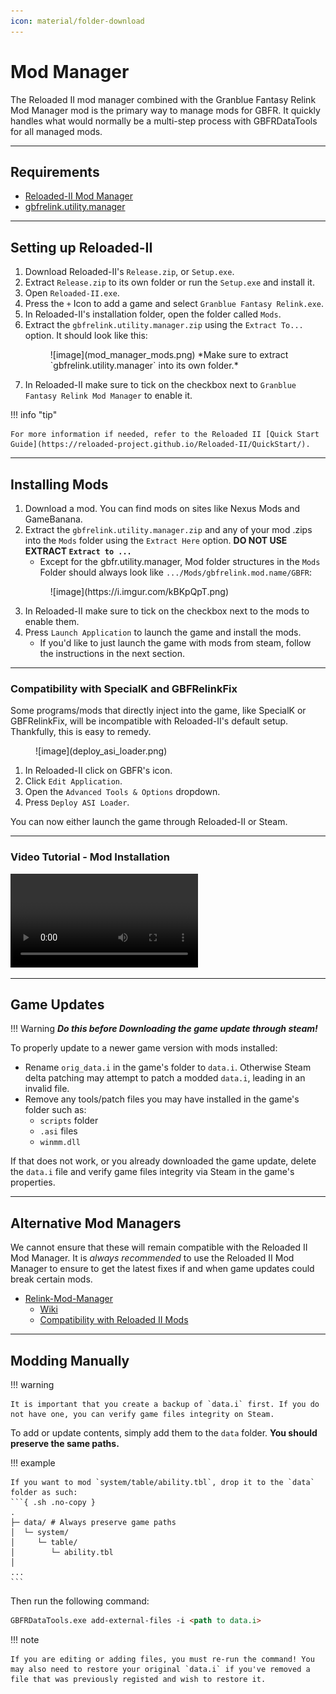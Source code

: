 ```yaml
---
icon: material/folder-download
---
```


# Mod Manager

The Reloaded II mod manager combined with the Granblue Fantasy Relink Mod Manager mod is the primary way to manage mods for GBFR. It quickly handles what would normally be a multi-step process with GBFRDataTools for all managed mods.

---

## Requirements

* [Reloaded-II Mod Manager](https://github.com/Reloaded-Project/Reloaded-II/releases)
* [gbfrelink.utility.manager](https://github.com/WistfulHopes/gbfrelink.utility.manager/releases)

---

## Setting up Reloaded-II

1. Download Reloaded-II's `Release.zip`, or `Setup.exe`.
2. Extract `Release.zip` to its own folder or run the `Setup.exe` and install it.
3. Open `Reloaded-II.exe`.
4. Press the `+` Icon to add a game and select `Granblue Fantasy Relink.exe`.
5. In Reloaded-II's installation folder, open the folder called `Mods`.
6. Extract the `gbfrelink.utility.manager.zip` using the `Extract To...` option. It  should look like this:
    <figure markdown>
    ![image](mod_manager_mods.png)
    *Make sure to extract `gbfrelink.utility.manager` into its own folder.*
    </figure>
7. In Reloaded-II make sure to tick on the checkbox next to `Granblue Fantasy Relink Mod Manager` to enable it.

!!! info "tip"

    For more information if needed, refer to the Reloaded II [Quick Start Guide](https://reloaded-project.github.io/Reloaded-II/QuickStart/).

---

## Installing Mods

1. Download a mod. You can find mods on sites like Nexus Mods and GameBanana.
2. Extract the `gbfrelink.utility.manager.zip` and any of your mod .zips into the `Mods` folder using the `Extract Here` option. **DO NOT USE EXTRACT `Extract to ...`**
    * Except for the gbfr.utility.manager, Mod folder structures in the `Mods` Folder should always look like `.../Mods/gbfrelink.mod.name/GBFR`:
    <figure markdown>
    ![image](https://i.imgur.com/kBKpQpT.png)
    </figure>
3. In Reloaded-II make sure to tick on the checkbox next to the mods to enable them.
4. Press `Launch Application` to launch the game and install the mods.
    * If you'd like to just launch the game with mods from steam, follow the instructions in the next section.

---

### Compatibility with SpecialK and GBFRelinkFix

Some programs/mods that directly inject into the game, like SpecialK or GBFRelinkFix, will be incompatible with Reloaded-II's default setup. Thankfully, this is easy to remedy.

<figure markdown>
![image](deploy_asi_loader.png)
</figure>

1. In Reloaded-II click on GBFR's icon.
2. Click `Edit Application`.
3. Open the `Advanced Tools & Options` dropdown.
4. Press `Deploy ASI Loader`.

You can now either launch the game through Reloaded-II or Steam.

---

### Video Tutorial - Mod Installation

<video controls>
    <source src="../GBFR Reloaded-II and Mod Installation Guide.mp4" type="video/mp4">
</video>


---

## Game Updates

!!! Warning
    ***Do this before Downloading the game update through steam!***

To properly update to a newer game version with mods installed:

* Rename `orig_data.i` in the game's folder to `data.i`. Otherwise Steam delta patching may attempt to patch a modded `data.i`, leading in an invalid file.
* Remove any tools/patch files you may have installed in the game's folder such as: 
    * `scripts` folder
    * `.asi` files 
    * `winmm.dll`

If that does not work, or you already downloaded the game update, delete the `data.i` file and verify game files integrity via Steam in the game's properties.

---

## Alternative Mod Managers

We cannot ensure that these will remain compatible with the Reloaded II Mod Manager. It is *always recommended* to use the Reloaded II Mod Manager to ensure to get the latest fixes if and when game updates could break certain mods.

* [Relink-Mod-Manager](https://github.com/Zetas-Workshop/Relink-Mod-Manager) 
    * [Wiki](https://github.com/Zetas-Workshop/Relink-Mod-Manager/wiki)
    * [Compatibility with Reloaded II Mods](https://github.com/Zetas-Workshop/Relink-Mod-Manager/wiki/Importing-Reloaded-II-Mod-Packs)

---

## Modding Manually

!!! warning

    It is important that you create a backup of `data.i` first. If you do not have one, you can verify game files integrity on Steam.


To add or update contents, simply add them to the `data` folder. **You should preserve the same paths.**

!!! example

    If you want to mod `system/table/ability.tbl`, drop it to the `data` folder as such:
    ```{ .sh .no-copy }
    .
    ├─ data/ # Always preserve game paths
    │  └─ system/
    │     └─ table/
    │        └─ ability.tbl
    │
    ...
    ```

Then run the following command:
``` markdown title="Command"
GBFRDataTools.exe add-external-files -i <path to data.i> 
```

!!! note

    If you are editing or adding files, you must re-run the command! You may also need to restore your original `data.i` if you've removed a file that was previously registed and wish to restore it.